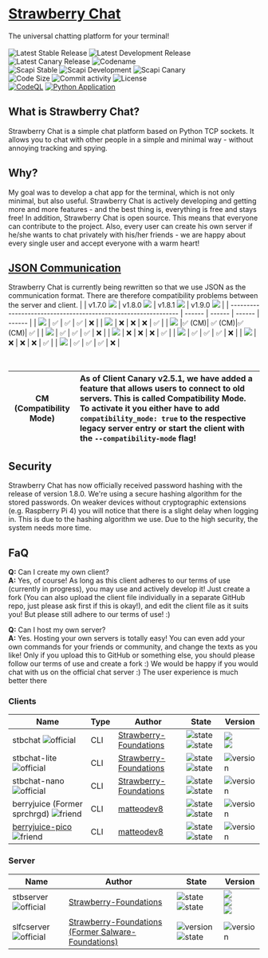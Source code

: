 # [Strawberry Chat](https://github.com/orgs/Strawberry-Foundations/projects/1)
The universal chatting platform for your terminal!<br><br>
![Latest Stable Release](https://img.shields.io/badge/dynamic/json?url=https://api.strawberryfoundations.xyz/v1/versions&query=%24.stbchat.server.stable&label=Latest%20Stable%20Release&color=success)
![Latest Development Release](https://img.shields.io/badge/dynamic/json?url=https://api.strawberryfoundations.xyz/v1/versions&query=%24.stbchat.server.dev&label=Latest%20Development%20Release&color=success)
![Latest Canary Release](https://img.shields.io/badge/dynamic/json?url=https://api.strawberryfoundations.xyz/v1/versions&query=%24.stbchat.server.canary&label=Latest%20Canary%20Release&color=success)
![Codename](https://img.shields.io/badge/Codename-Vanilla_Cake-darkred)<br>
![Scapi Stable](https://img.shields.io/badge/dynamic/json?url=https://api.strawberryfoundations.xyz/v1/versions&query=%24.stbchat.scapi.bot.stable&label=Scapi%20Stable%20Release&color=blue)
![Scapi Development](https://img.shields.io/badge/dynamic/json?url=https://api.strawberryfoundations.xyz/v1/versions&query=%24.stbchat.scapi.bot.dev&label=Scapi%20Development%20Release&color=blue)
![Scapi Canary](https://img.shields.io/badge/dynamic/json?url=https://api.strawberryfoundations.xyz/v1/versions&query=%24.stbchat.scapi.bot.canary&label=Scapi%20Canary%20Release&color=blue) <br>
![Code Size](https://img.shields.io/github/languages/code-size/Strawberry-Foundations/strawberry-chat) ![Commit activity](https://img.shields.io/github/commit-activity/w/Strawberry-Foundations/strawberry-chat) ![License](https://img.shields.io/github/license/Strawberry-Foundations/strawberry-chat)<br> [![CodeQL](https://github.com/Strawberry-Foundations/strawberry-chat/actions/workflows/github-code-scanning/codeql/badge.svg)](https://github.com/Strawberry-Foundations/strawberry-chat/actions/workflows/github-code-scanning/codeql) [![Python Application](https://github.com/Strawberry-Foundations/strawberry-chat/actions/workflows/python.yml/badge.svg)](https://github.com/Strawberry-Foundations/strawberry-chat/actions/workflows/python.yml) <br>

## What is Strawberry Chat?
Strawberry Chat is a simple chat platform based on Python TCP sockets. It allows you to chat with other people in a simple and minimal way - without annoying tracking and spying. 

## Why?
My goal was to develop a chat app for the terminal, which is not only minimal, but also useful. Strawberry Chat is actively developing and getting more and more features - and the best thing is, everything is free and stays free! 
In addition, Strawberry Chat is open source. This means that everyone can contribute to the project. Also, every user can create his own server if he/she wants to chat privately with his/her friends - we are happy about every single user and accept everyone with a warm heart! 

## [JSON Communication](https://github.com/Strawberry-Foundations/strawberry-chat/tree/json-communication)
Strawberry Chat is currently being rewritten so that we use JSON as the communication format. There are therefore compatibility problems between the server and client.
|  | v1.7.0 ![](https://img.shields.io/badge/Deprecated-red) | v1.8.0 ![](https://img.shields.io/badge/Stable-success) | v1.8.1 ![](https://img.shields.io/badge/Dev-cyan) | v1.9.0 ![](https://img.shields.io/badge/Canary-yellow) |
| -------------------------------------------------------------- | ------ | ------ | ------ | ------ |
| ![](https://img.shields.io/badge/Standard-<=v2.4.0-success)    | ✅    | ✅     | ✅    | ❌     |
| ![](https://img.shields.io/badge/Standard-v2.5.0-success)      | ❌    | ❌     | ❌    | ✅     |
| ![](https://img.shields.io/badge/Standard->=v2.5.1-success)    |✅ (CM)| ✅ (CM)|✅ (CM)| ✅     |
| ![](https://img.shields.io/badge/Lite-<=v1.0.1-success)        | ✅    | ✅     | ✅    | ❌     |
| ![](https://img.shields.io/badge/Lite->=v1.1.0-success)        | ❌    | ❌     | ❌    | ✅     |
| ![](https://img.shields.io/badge/Nano-<=v1.0.1-success)        | ✅    | ✅     | ✅    | ❌     |
| ![](https://img.shields.io/badge/Nano->=v1.1.0-success)        | ❌    | ❌     | ❌    | ✅     |
| ![](https://img.shields.io/badge/Berryjuice--pico-success)     | ✅    | ✅     | ✅    | ❌     |

<br>

| CM (Compatibility Mode)    | As of Client Canary v2.5.1, we have added a feature that allows users to connect to old servers. This is called Compatibility Mode. To activate it you either have to add `compatibility_mode: true` to the respective legacy server entry or start the client with the `--compatibility-mode` flag! |
|---------------|:------------------------|



## Security
Strawberry Chat has now officially received password hashing with the release of version 1.8.0. We're using a secure hashing algorithm for the stored passwords. On weaker devices without cryptographic extensions (e.g. Raspberry Pi 4) you will notice that there is a slight delay when logging in. This is due to the hashing algorithm we use. Due to the high security, the system needs more time.  

## FaQ
**Q:** Can I create my own client?<br>
**A:** Yes, of course! As long as this client adheres to our terms of use (currently in progress), you may use and actively develop it! Just create a fork (You can also upload the client file individually in a separate GitHub repo, just please ask first if this is okay!), and edit the client file as it suits you! But please still adhere to our terms of use! :)

**Q:** Can I host my own server?<br>
**A:** Yes. Hosting your own servers is totally easy! You can even add your own commands for your friends or community, and change the texts as you like! Only if you upload this to GitHub or something else, you should please follow our terms of use and create a fork :) We would be happy if you would chat with us on the official chat server :) The user experience is much better there

### Clients
| Name                                                                                     | Type | Author                                                             | State                                                                                                                 | Version     |
|------------------------------------------------------------------------------------------| --   | --                                                                  | --                                                                                                                    | --                                              |             
| stbchat ![official](https://img.shields.io/badge/Official-success)                       | CLI  | [Strawberry-Foundations](https://github.com/Strawberry-Foundations) | ![state](https://img.shields.io/badge/Open--Source-success) ![state](https://img.shields.io/badge/Available-success)  | ![](https://img.shields.io/badge/dynamic/json?url=https://api.strawberryfoundations.xyz/v1/versions&query=%24.stbchat.client.stable&label=Stable&color=success) <br>![](https://img.shields.io/badge/dynamic/json?url=https://api.strawberryfoundations.xyz/v1/versions&query=%24.stbchat.client.canary&label=Canary&color=success)          |
| stbchat-lite ![official](https://img.shields.io/badge/Official-success)                  | CLI  | [Strawberry-Foundations](https://github.com/Strawberry-Fondations) | ![state](https://img.shields.io/badge/Open--Source-success)  ![state](https://img.shields.io/badge/Available-success) | ![version](https://img.shields.io/badge/dynamic/json?url=https://api.strawberryfoundations.xyz/v1/versions&query=%24.stbchat.client.lite&label=%20&color=success)       |
| stbchat-nano ![official](https://img.shields.io/badge/Official-success)                  | CLI  | [Strawberry-Foundations](https://github.com/Strawberry-Fondations) | ![state](https://img.shields.io/badge/Open--Source-success)  ![state](https://img.shields.io/badge/Available-success) | ![version](https://img.shields.io/badge/dynamic/json?url=https://api.strawberryfoundations.xyz/v1/versions&query=%24.stbchat.client.nano&label=%20&color=success)       |
| berryjuice (Former sprchrgd) ![friend](https://img.shields.io/badge/Good_Friend-magenta) | CLI  | [matteodev8](https://github.com/matteodev8)    | ![state](https://img.shields.io/badge/In_development_again-success) ![state](https://img.shields.io/badge/Currently_Not_Available-orange)      | ![version](https://img.shields.io/badge/v1.0.0deva-success) 
| [berryjuice-pico](https://gist.github.com/matteodev8/1150d4141c748c94386dedc4821f7ad7) ![friend](https://img.shields.io/badge/Good_Friend-magenta)          | CLI  | [matteodev8](https://github.com/matteodev8)            | ![state](https://img.shields.io/badge/Open--Source-success) ![state](https://img.shields.io/badge/Available-success) | ![version](https://img.shields.io/badge/staging-lightblue)

### Server
| Name                                                                             | Author                                                              | State                   | Version                                                                  |
| --                                                                     | --                                                        | --                      | --                                                                       |
| stbserver ![official](https://img.shields.io/badge/Official-success)  | [Strawberry-Foundations](https://github.com/Strawberry-Foundations) | ![state](https://img.shields.io/badge/Open--Source-success) ![state](https://img.shields.io/badge/Available-success)  | ![](https://img.shields.io/badge/dynamic/json?url=https://api.strawberryfoundations.xyz/v1/versions&query=%24.stbchat.server.stable&label=Stable&color=success) <br>![](https://img.shields.io/badge/dynamic/json?url=https://api.strawberryfoundations.xyz/v1/versions&query=%24.stbchat.server.dev&label=Dev&color=success) <br>![](https://img.shields.io/badge/dynamic/json?url=https://api.strawberryfoundations.xyz/v1/versions&query=%24.stbchat.server.canary&label=Canary&color=success)              |
| slfcserver ![official](https://img.shields.io/badge/Official-success) | [Strawberry-Foundations (Former Salware-Foundations)](https://github.com/Strawberry-Foundations) | ![version](https://img.shields.io/badge/Discontinued-orange) ![state](https://img.shields.io/badge/Available-success) | ![version](https://img.shields.io/badge/v1.2.0-orange)                   |

